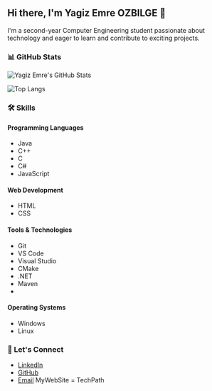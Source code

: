 ## Hi there, I'm Yagiz Emre OZBILGE 👋

I'm a second-year Computer Engineering student passionate about technology and eager to learn and contribute to exciting projects.

### 📊 GitHub Stats

![Yagiz Emre's GitHub Stats](https://github-readme-stats.vercel.app/api?username=yagizemreozbilge&show_icons=true&theme=radical)

![Top Langs](https://github-readme-stats.vercel.app/api/top-langs/?username=yagizemreozbilge&layout=compact&theme=radical)

### 🛠️ Skills

#### Programming Languages
- Java
- C++
- C
- C#
- JavaScript

#### Web Development
- HTML
- CSS



#### Tools & Technologies
- Git
- VS Code
- Visual Studio
- CMake
- .NET
- Maven
- 

#### Operating Systems
- Windows
- Linux



### 💬 Let's Connect
- [LinkedIn](https://www.linkedin.com/in/yağız-emre-özbilge-b173b5282)
- [GitHub](https://github.com/yagizemreozbilge)
- [Email](mailto:yemre.ozbilge@gmail.com)
MyWebSite = TechPath 
